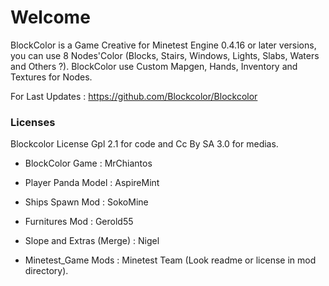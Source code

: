 # Welcome

BlockColor is a Game Creative for Minetest Engine 0.4.16 or later versions, you can use 8 Nodes'Color (Blocks, Stairs, Windows, Lights, Slabs, Waters and Others ?). BlockColor use Custom Mapgen, Hands, Inventory and Textures for Nodes.

For Last Updates : https://github.com/Blockcolor/Blockcolor

### Licenses

Blockcolor License Gpl 2.1 for code and Cc By SA 3.0 for medias.

* BlockColor Game : MrChiantos 

* Player Panda Model : AspireMint
* Ships Spawn Mod : SokoMine
* Furnitures Mod : Gerold55
* Slope and Extras (Merge) : Nigel 

* Minetest_Game Mods :  Minetest Team (Look readme or license in mod directory).
